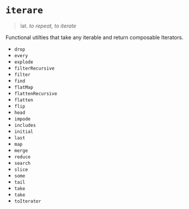 
# `iterare`

> lat. _to repeat, to iterate_

Functional utilties that take any iterable and return composable Iterators.

- `drop`
- `every`
- `explode`
- `filterRecursive`
- `filter`
- `find`
- `flatMap`
- `flattenRecursive`
- `flatten`
- `flip`
- `head`
- `impode`
- `includes`
- `initial`
- `last`
- `map`
- `merge`
- `reduce`
- `search`
- `slice`
- `some`
- `tail`
- `take`
- `take`
- `toIterator`

